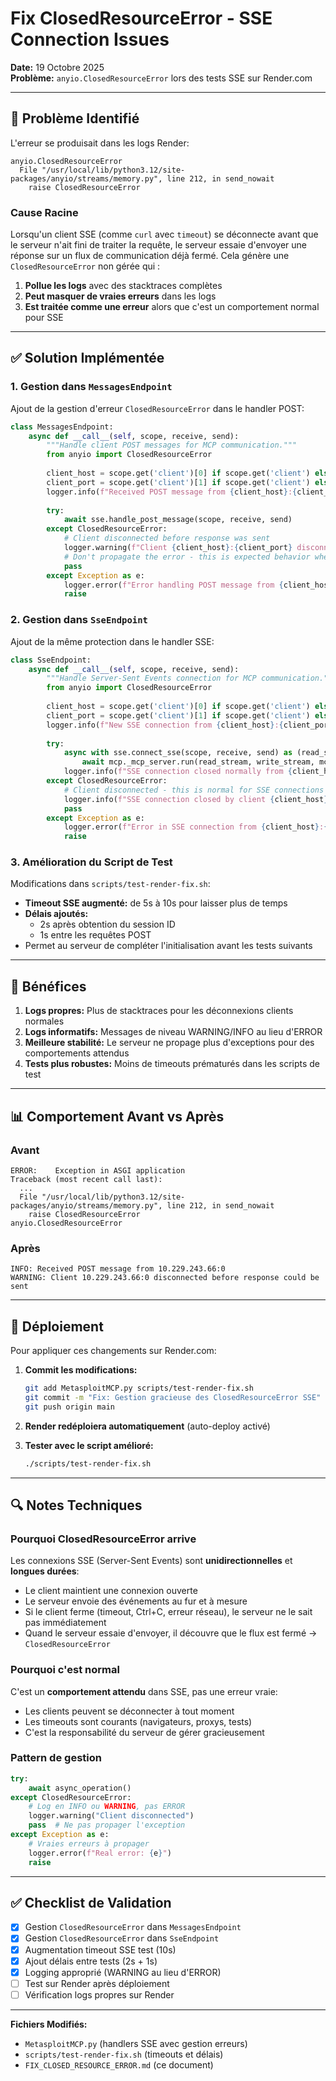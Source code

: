 # Fix ClosedResourceError - SSE Connection Issues

**Date:** 19 Octobre 2025  
**Problème:** `anyio.ClosedResourceError` lors des tests SSE sur Render.com

---

## 🔴 Problème Identifié

L'erreur se produisait dans les logs Render:

```
anyio.ClosedResourceError
  File "/usr/local/lib/python3.12/site-packages/anyio/streams/memory.py", line 212, in send_nowait
    raise ClosedResourceError
```

### Cause Racine

Lorsqu'un client SSE (comme `curl` avec `timeout`) se déconnecte avant que le serveur n'ait fini de traiter la requête, le serveur essaie d'envoyer une réponse sur un flux de communication déjà fermé. Cela génère une `ClosedResourceError` non gérée qui :

1. **Pollue les logs** avec des stacktraces complètes
2. **Peut masquer de vraies erreurs** dans les logs
3. **Est traitée comme une erreur** alors que c'est un comportement normal pour SSE

---

## ✅ Solution Implémentée

### 1. Gestion dans `MessagesEndpoint`

Ajout de la gestion d'erreur `ClosedResourceError` dans le handler POST:

```python
class MessagesEndpoint:
    async def __call__(self, scope, receive, send):
        """Handle client POST messages for MCP communication."""
        from anyio import ClosedResourceError
        
        client_host = scope.get('client')[0] if scope.get('client') else 'unknown'
        client_port = scope.get('client')[1] if scope.get('client') else 'unknown'
        logger.info(f"Received POST message from {client_host}:{client_port}")
        
        try:
            await sse.handle_post_message(scope, receive, send)
        except ClosedResourceError:
            # Client disconnected before response was sent
            logger.warning(f"Client {client_host}:{client_port} disconnected before response could be sent")
            # Don't propagate the error - this is expected behavior when clients timeout
            pass
        except Exception as e:
            logger.error(f"Error handling POST message from {client_host}:{client_port}: {e}", exc_info=True)
            raise
```

### 2. Gestion dans `SseEndpoint`

Ajout de la même protection dans le handler SSE:

```python
class SseEndpoint:
    async def __call__(self, scope, receive, send):
        """Handle Server-Sent Events connection for MCP communication."""
        from anyio import ClosedResourceError
        
        client_host = scope.get('client')[0] if scope.get('client') else 'unknown'
        client_port = scope.get('client')[1] if scope.get('client') else 'unknown'
        logger.info(f"New SSE connection from {client_host}:{client_port}")
        
        try:
            async with sse.connect_sse(scope, receive, send) as (read_stream, write_stream):
                await mcp._mcp_server.run(read_stream, write_stream, mcp._mcp_server.create_initialization_options())
            logger.info(f"SSE connection closed normally from {client_host}:{client_port}")
        except ClosedResourceError:
            # Client disconnected - this is normal for SSE connections
            logger.info(f"SSE connection closed by client {client_host}:{client_port}")
            pass
        except Exception as e:
            logger.error(f"Error in SSE connection from {client_host}:{client_port}: {e}", exc_info=True)
            raise
```

### 3. Amélioration du Script de Test

Modifications dans `scripts/test-render-fix.sh`:

- **Timeout SSE augmenté:** de 5s à 10s pour laisser plus de temps
- **Délais ajoutés:** 
  - 2s après obtention du session ID
  - 1s entre les requêtes POST
- Permet au serveur de compléter l'initialisation avant les tests suivants

---

## 🎯 Bénéfices

1. **Logs propres:** Plus de stacktraces pour les déconnexions clients normales
2. **Logs informatifs:** Messages de niveau WARNING/INFO au lieu d'ERROR
3. **Meilleure stabilité:** Le serveur ne propage plus d'exceptions pour des comportements attendus
4. **Tests plus robustes:** Moins de timeouts prématurés dans les scripts de test

---

## 📊 Comportement Avant vs Après

### Avant
```
ERROR:    Exception in ASGI application
Traceback (most recent call last):
  ...
  File "/usr/local/lib/python3.12/site-packages/anyio/streams/memory.py", line 212, in send_nowait
    raise ClosedResourceError
anyio.ClosedResourceError
```

### Après
```
INFO: Received POST message from 10.229.243.66:0
WARNING: Client 10.229.243.66:0 disconnected before response could be sent
```

---

## 🚀 Déploiement

Pour appliquer ces changements sur Render.com:

1. **Commit les modifications:**
   ```bash
   git add MetasploitMCP.py scripts/test-render-fix.sh
   git commit -m "Fix: Gestion gracieuse des ClosedResourceError SSE"
   git push origin main
   ```

2. **Render redéploiera automatiquement** (auto-deploy activé)

3. **Tester avec le script amélioré:**
   ```bash
   ./scripts/test-render-fix.sh
   ```

---

## 🔍 Notes Techniques

### Pourquoi ClosedResourceError arrive

Les connexions SSE (Server-Sent Events) sont **unidirectionnelles** et **longues durées**:
- Le client maintient une connexion ouverte
- Le serveur envoie des événements au fur et à mesure
- Si le client ferme (timeout, Ctrl+C, erreur réseau), le serveur ne le sait pas immédiatement
- Quand le serveur essaie d'envoyer, il découvre que le flux est fermé → `ClosedResourceError`

### Pourquoi c'est normal

C'est un **comportement attendu** dans SSE, pas une erreur vraie:
- Les clients peuvent se déconnecter à tout moment
- Les timeouts sont courants (navigateurs, proxys, tests)
- C'est la responsabilité du serveur de gérer gracieusement

### Pattern de gestion

```python
try:
    await async_operation()
except ClosedResourceError:
    # Log en INFO ou WARNING, pas ERROR
    logger.warning("Client disconnected")
    pass  # Ne pas propager l'exception
except Exception as e:
    # Vraies erreurs à propager
    logger.error(f"Real error: {e}")
    raise
```

---

## ✅ Checklist de Validation

- [x] Gestion `ClosedResourceError` dans `MessagesEndpoint`
- [x] Gestion `ClosedResourceError` dans `SseEndpoint`
- [x] Augmentation timeout SSE test (10s)
- [x] Ajout délais entre tests (2s + 1s)
- [x] Logging approprié (WARNING au lieu d'ERROR)
- [ ] Test sur Render après déploiement
- [ ] Vérification logs propres sur Render

---

**Fichiers Modifiés:**
- `MetasploitMCP.py` (handlers SSE avec gestion erreurs)
- `scripts/test-render-fix.sh` (timeouts et délais)
- `FIX_CLOSED_RESOURCE_ERROR.md` (ce document)
